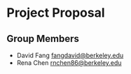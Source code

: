 Project Proposal
================

## Group Members

* David Fang <fangdavid@berkeley.edu>
* Rena Chen <rnchen86@berkeley.edu>


